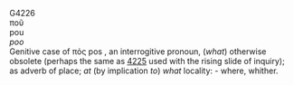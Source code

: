<body>
  <p>G4226<br>  ποῦ  <br> pou  <br><i>poo </i><br>Genitive case of   πός    pos  , an interrogitive pronoun, (<i>what</i>) otherwise obsolete (perhaps the same as <a href="g4225.htm">4225</a> used with the rising slide of inquiry); as adverb of place; <i>at</i> (by implication <i>to</i>) <i>what</i> locality: - where, whither.<br></p>
 </body>